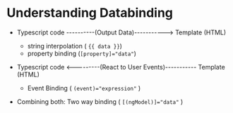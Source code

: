 # Understanding Databinding

- Typescript code ----------(Output Data)-----------> Template (HTML)

  - string interpolation ( `{{ data }}`)
  - property binding (`[property]="data"`)

- Typescript code <---------(React to User Events)----------- Template (HTML)

  - Event Binding ( `(event)="expression"` )

- Combining both: Two way binding ( `[(ngModel)]="data"` )
